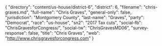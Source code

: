 {
  "directory": "content/us-house/district-6",
  "district": 6,
  "filename": "chris-graves.md",
  "full-name": "Chris Graves",
  "general-only": false,
  "jurisdiction": "Montgomery County",
  "last-name": "Graves",
  "party": "Democrat",
  "race": "us-house",
  "sn2": "2017 Tax cuts",
  "social-fb": "ChrisGravesforCongress/",
  "social-tw": "ChrisGravesMD06",
  "survey-response": false,
  "title": "Chris Graves",
  "web": "http://www.chrisgravesforcongress.com"
}
